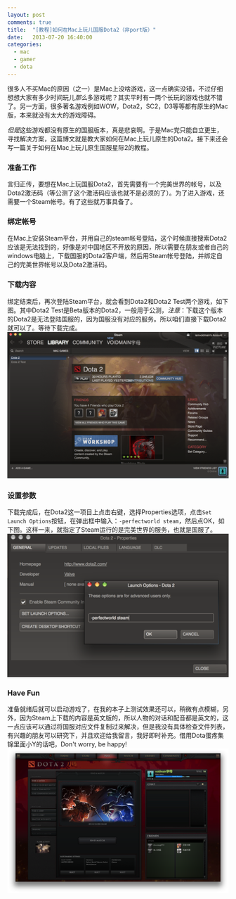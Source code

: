 ```yaml
---
layout: post
comments: true
title:  "[教程]如何在Mac上玩儿国服Dota2（非port版）"
date:   2013-07-20 16:40:00
categories: 
  - mac
  - gamer
  - dota
---
```

很多人不买Mac的原因（之一）是Mac上没啥游戏，这一点确实没错，不过仔细想想大家有多少时间玩儿*那么*多游戏呢？其实平时有一两个长玩的游戏也就不错了。另一方面，很多著名游戏例如WOW，Dota2，SC2，D3等等都有原生的Mac版，本来就没有太大的游戏障碍。

*但是*这些游戏都没有原生的国服版本，真是悲哀啊。于是Mac党只能自立更生，寻找解决方案，这篇博文就是教大家如何在Mac上玩儿原生的Dota2。接下来还会写一篇关于如何在Mac上玩儿原生国服星际2的教程。

### 准备工作
言归正传，要想在Mac上玩国服Dota2，首先需要有一个完美世界的帐号，以及Dota2激活码（等公测了这个激活码应该也就不是必须的了）。为了进入游戏，还需要一个Steam帐号。有了这些就万事具备了。

### 绑定帐号
在Mac上安装Steam平台，并用自己的steam帐号登陆，这个时候直接搜索Dota2应该是无法找到的，好像是对中国地区不开放的原因，所以需要在朋友或者自己的windows电脑上，下载国服的Dota2客户端，然后用Steam帐号登陆，并绑定自己的完美世界帐号以及Dota2激活码。

### 下载内容
绑定结束后，再次登陆Steam平台，就会看到Dota2和Dota2 Test两个游戏，如下图。其中Dota2 Test是Beta版本的Dota2，一般用于公测，*注意*：下载这个版本的Dota2是无法登陆国服的，因为国服没有对应的服务。所以咱们直接下载Dota2就可以了。等待下载完成。
![下载Dota2客户端内容](/assets/Download-Dota2.png)

### 设置参数
下载完成后，在Dota2这一项目上点击右键，选择Properties选项，点击`Set Launch Options`按钮，在弹出框中输入：`-perfectworld steam`，然后点OK，如下图。这样一来，就指定了Steam运行的是完美世界的服务，也就是国服了。
![下载Dota2客户端内容](/assets/Set-Launch-Options.png)

### Have Fun
准备就绪后就可以启动游戏了，在我的本子上测试效果还可以，稍微有点模糊，另外，因为Steam上下载的内容是英文版的，所以人物的对话和配音都是英文的，这一点应该可以通过将国服对应文件复制过来解决，但是我没有具体检查文件列表，有兴趣的朋友可以研究下，并且欢迎给我留言，我好即时补充。借用Dota蛋疼集锦里面小Y的话吧，Don't worry, be happy!
![进入游戏后的画面](/assets/dota2-on-mac.png)
